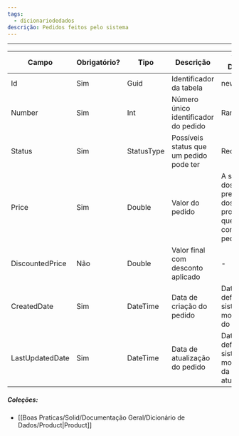 ```yaml
---
tags:
  - dicionariodedados
descrição: Pedidos feitos pelo sistema
---
```

---

| Campo           | Obrigatório? | Tipo       | Descrição                               | Valor Default                                       |
| --------------- | ------------ | ---------- | --------------------------------------- | --------------------------------------------------- |
| Id              | Sim          | Guid       | Identificador da tabela                 | new Guid()                                          |
| Number          | Sim          | Int        | Número único identificador do pedido    | Random                                              |
| Status          | Sim          | StatusType | Possíveis status que um pedido pode ter | Requested                                           |
| Price           | Sim          | Double     | Valor do pedido                         | A soma dos preciso dos produtos que compõe o pedido |
| DiscountedPrice | Não          | Double     | Valor final com desconto aplicado       | -                                                   |
| CreatedDate     | Sim          | DateTime   | Data de criação do pedido               | Data default do sistema no momento do pedido        |
| LastUpdatedDate | Sim          | DateTime   | Data de atualização do pedido           | Data default do sistema no momento da atualização   |

##### Coleções:
- [[Boas Praticas/Solid/Documentação Geral/Dicionário de Dados/Product|Product]]